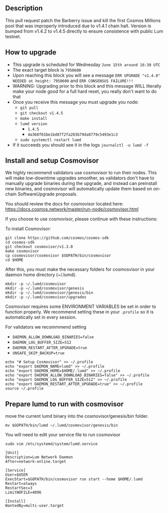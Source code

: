 ## Description

This pull request patch the Barberry issue and kill the first Cosmos Millions pool that was improperly introduced due to v1.4.1 chain halt.
Version is bumped from v1.4.2 to v1.4.5 directly to ensure consistence with public Lum testnet.

## How to upgrade

- This upgrade is scheduled for Wednesday `June 15th around 16:30 UTC`
- The exact target block is `7950600`
- Upon reaching this block you will see a message `ERR UPGRADE "v1.4.0" NEEDED at height: 7950600` and `ERR CONSENSUS FAILURE!!!`
- WARNING: Upgrading prior to this block and this message WILL literally make your node good for a full hard reset, you really don't want to do that
- Once you receive this message you must upgrade you node:
  - `git pull`
  - `git checkout v1.4.5`
  - `make install`
  - `lumd version`
    - `1.4.5`
    - `4a368f01be1bd87f2fa203b79da8779c5493e1c3`
  - `sudo systemctl restart lumd`
- If it succeeds you should see it in the logs `journalctl -u lumd -f `

## Install and setup Cosmovisor

We highly recommend validators use cosmovisor to run their nodes. This will make low-downtime upgrades smoother,
as validators don't have to manually upgrade binaries during the upgrade, and instead can preinstall new binaries, and
cosmovisor will automatically update them based on on-chain SoftwareUpgrade proposals.

You should review the docs for cosmovisor located here: https://docs.cosmos.network/master/run-node/cosmovisor.html

If you choose to use cosmovisor, please continue with these instructions:

To install Cosmovisor:

```
git clone https://github.com/cosmos/cosmos-sdk
cd cosmos-sdk
git checkout cosmovisor/v1.3.0
make cosmovisor
cp cosmovisor/cosmovisor $GOPATH/bin/cosmovisor
cd $HOME
```

After this, you must make the necessary folders for cosmosvisor in your daemon home directory (~/.lumd).

```
mkdir -p ~/.lumd/cosmovisor
mkdir -p ~/.lumd/cosmovisor/genesis
mkdir -p ~/.lumd/cosmovisor/genesis/bin
mkdir -p ~/.lumd/cosmovisor/upgrades
```

Cosmovisor requires some ENVIRONMENT VARIABLES be set in order to function properly.  We recommend setting these in
your `.profile` so it is automatically set in every session.

For validators we recommmend setting
- `DAEMON_ALLOW_DOWNLOAD_BINARIES=false`
- `DAEMON_LOG_BUFFER_SIZE=512`
- `DAEMON_RESTART_AFTER_UPGRADE=true`
- `UNSAFE_SKIP_BACKUP=true`

```
echo "# Setup Cosmovisor" >> ~/.profile
echo "export DAEMON_NAME=lumd" >> ~/.profile
echo "export DAEMON_HOME=$HOME/.lumd" >> ~/.profile
echo "export DAEMON_ALLOW_DOWNLOAD_BINARIES=false" >> ~/.profile
echo "export DAEMON_LOG_BUFFER_SIZE=512" >> ~/.profile
echo "export DAEMON_RESTART_AFTER_UPGRADE=true" >> ~/.profile
source ~/.profile
```

## Prepare lumd to run with cosmovisor

move the current lumd binary into the cosmovisor/genesis/bin folder.

```
mv $GOPATH/bin/lumd ~/.lumd/cosmovisor/genesis/bin
```

You will need to edit your service file to run cosmovisor

`sudo vim /etc/systemd/system/lumd.service`
```
[Unit]
Description=Lum Network Daemon
After=network-online.target

[Service]
User=$USER
ExecStart=$GOPATH/bin/cosmovisor run start --home $HOME/.lumd
Restart=always
RestartSec=3
LimitNOFILE=4096

[Install]
WantedBy=multi-user.target
```
